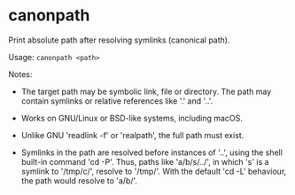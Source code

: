 # canonpath

Print absolute path after resolving symlinks (canonical path).

Usage: `canonpath <path>`

Notes:

- The target path may be symbolic link, file or directory. The path may contain
  symlinks or relative references like '.' and '..'.

- Works on GNU/Linux or BSD-like systems, including macOS.

- Unlike GNU 'readlink -f' or 'realpath', the full path must exist.

- Symlinks in the path are resolved before instances of '..', using the shell
  built-in command 'cd -P'. Thus, paths like 'a/b/s/../', in which 's' is a symlink
  to '/tmp/c/', resolve to '/tmp/'. With the default 'cd -L' behaviour, the path
  would resolve to 'a/b/'.
